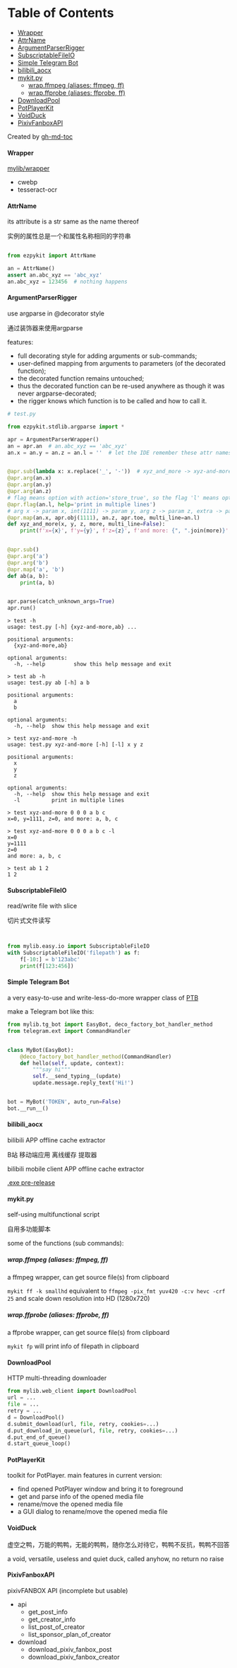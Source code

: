 
Table of Contents
=================

* [Wrapper](#wrapper)
* [AttrName](#attrname)
* [ArgumentParserRigger](#argumentparserrigger)
* [SubscriptableFileIO](#subscriptablefileio)
* [Simple Telegram Bot](#simple-telegram-bot)
* [bilibili\_aocx](#bilibili_aocx)
* [mykit\.py](#mykitpy)
  * [wrap\.ffmpeg (aliases: ffmpeg, ff)](#wrapffmpeg-aliases-ffmpeg-ff)
  * [wrap\.ffprobe (aliases: ffprobe, ff)](#wrapffprobe-aliases-ffprobe-ff)
* [DownloadPool](#downloadpool)
* [PotPlayerKit](#potplayerkit)
* [VoidDuck](#voidduck)
* [PixivFanboxAPI](#pixivfanboxapi)

Created by [gh-md-toc](https://github.com/ekalinin/github-markdown-toc.go)


#### Wrapper

[mylib/wrapper](https://github.com/mo-han/mo-han-toolbox/tree/master/mylib/wrapper)

- cwebp
- tesseract-ocr


#### AttrName

its attribute is a str same as the name thereof

实例的属性总是一个和属性名称相同的字符串

```python

from ezpykit import AttrName

an = AttrName()
assert an.abc_xyz == 'abc_xyz'
an.abc_xyz = 123456  # nothing happens
```

#### ArgumentParserRigger

use argparse in @decorator style

通过装饰器来使用argparse

features:
- full decorating style for adding arguments or sub-commands;
- user-defined mapping from arguments to parameters (of the decorated function);
- the decorated function remains untouched;
- thus the decorated function can be re-used anywhere as though it was never argparse-decorated;
- the rigger knows which function is to be called and how to call it.

```python
# test.py

from ezpykit.stdlib.argparse import *

apr = ArgumentParserWrapper()
an = apr.an  # an.abc_xyz == 'abc_xyz'
an.x = an.y = an.z = an.l = ''  # let the IDE remember these attr names


@apr.sub(lambda x: x.replace('_', '-'))  # xyz_and_more -> xyz-and-more
@apr.arg(an.x)
@apr.arg(an.y)
@apr.arg(an.z)
# flag means option with action='store_true', so the flag 'l' means option '-l'
@apr.flag(an.l, help='print in multiple lines')
# arg x -> param x, int(1111) -> param y, arg z -> param z, extra -> param y, flag -l -> param multi_line
@apr.map(an.x, apr.obj(1111), an.z, apr.toe, multi_line=an.l)
def xyz_and_more(x, y, z, more, multi_line=False):
    print(f'x={x}', f'y={y}', f'z={z}', f'and more: {", ".join(more)}', sep='\n' if multi_line else ', ')


@apr.sub()
@apr.arg('a')
@apr.arg('b')
@apr.map('a', 'b')
def ab(a, b):
    print(a, b)


apr.parse(catch_unknown_args=True)
apr.run()
```

```
> test -h
usage: test.py [-h] {xyz-and-more,ab} ...

positional arguments:
  {xyz-and-more,ab}

optional arguments:
  -h, --help         show this help message and exit

> test ab -h
usage: test.py ab [-h] a b

positional arguments:
  a
  b

optional arguments:
  -h, --help  show this help message and exit

> test xyz-and-more -h
usage: test.py xyz-and-more [-h] [-l] x y z

positional arguments:
  x
  y
  z

optional arguments:
  -h, --help  show this help message and exit
  -l          print in multiple lines

> test xyz-and-more 0 0 0 a b c
x=0, y=1111, z=0, and more: a, b, c

> test xyz-and-more 0 0 0 a b c -l
x=0
y=1111
z=0
and more: a, b, c

> test ab 1 2
1 2
```

#### SubscriptableFileIO

read/write file with slice

切片式文件读写

```python


from mylib.easy.io import SubscriptableFileIO
with SubscriptableFileIO('filepath') as f:
    f[-10:] = b'123abc'
    print(f[123:456])
```

#### Simple Telegram Bot

a very easy-to-use and write-less-do-more wrapper class of [PTB](https://github.com/python-telegram-bot/python-telegram-bot/ 'python-telegram-bot')

make a Telegram bot like this:

```python
from mylib.tg_bot import EasyBot, deco_factory_bot_handler_method
from telegram.ext import CommandHandler


class MyBot(EasyBot):
    @deco_factory_bot_handler_method(CommandHandler)
    def hello(self, update, context):
        """say hi"""
        self.__send_typing__(update)
        update.message.reply_text('Hi!')


bot = MyBot('TOKEN', auto_run=False)
bot.__run__()
```

#### bilibili_aocx

bilibili APP offline cache extractor

B站 移动端应用 离线缓存 提取器

bilibili mobile client APP offline cache extractor

[.exe pre-release](https://github.com/mo-han/mo-han-toolbox/releases/download/t0/bilibili_aocx.exe)

#### mykit.py

self-using multifunctional script

自用多功能脚本

some of the functions (sub commands):

##### wrap.ffmpeg (aliases: ffmpeg, ff)

a ffmpeg wrapper, can get source file(s) from clipboard

`mykit ff -k smallhd` equivalent to `ffmpeg -pix_fmt yuv420 -c:v hevc -crf 25` and scale down resolution into HD (1280x720)

##### wrap.ffprobe (aliases: ffprobe, ff)

a ffprobe wrapper, can get source file(s) from clipboard

`mykit fp` will print info of filepath in clipboard

#### DownloadPool

HTTP multi-threading downloader

```python
from mylib.web_client import DownloadPool
url = ...
file = ...
retry = ...
d = DownloadPool()
d.submit_download(url, file, retry, cookies=...)
d.put_download_in_queue(url, file, retry, cookies=...)
d.put_end_of_queue()
d.start_queue_loop()
```

#### PotPlayerKit

toolkit for PotPlayer.
main features in current version:
- find opened PotPlayer window and bring it to foreground
- get and parse info of the opened media file
- rename/move the opened media file
- a GUI dialog to rename/move the opened media file

#### VoidDuck

虚空之鸭，万能的鸭鸭，无能的鸭鸭，随你怎么对待它，鸭鸭不反抗，鸭鸭不回答

a void, versatile, useless and quiet duck, called anyhow, no return no raise

#### PixivFanboxAPI

pixivFANBOX API (incomplete but usable)

- api
    - get_post_info
    - get_creator_info
    - list_post_of_creator
    - list_sponsor_plan_of_creator
- download
    - download_pixiv_fanbox_post
    - download_pixiv_fanbox_creator
